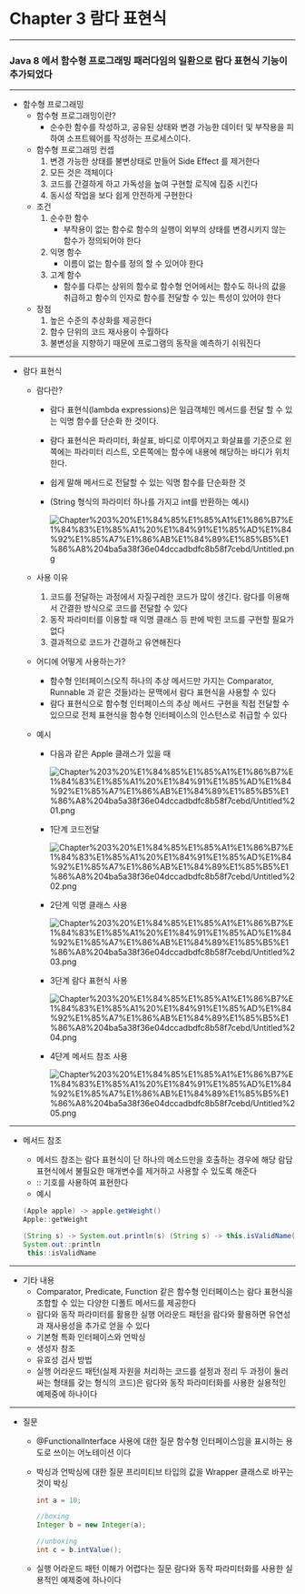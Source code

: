 # Chapter 3 람다 표현식

---

### Java 8 에서 함수형 프로그래밍 패러다임의 일환으로 람다 표현식 기능이 추가되었다

---

- 함수형 프로그래밍
    - 함수형 프로그래밍이란?
        - 순수한 함수를 작성하고, 공유된 상태와 변경 가능한 데이터 및 부작용을 피하여 소프트웨어를 작성하는 프로세스이다.
    - 함수형 프로그래밍 컨셉
        1. 변경 가능한 상태를 불변상태로 만들어 Side Effect 를 제거한다
        2. 모든 것은 객체이다
        3. 코드를 간결하게 하고 가독성을 높여 구현할 로직에 집중 시킨다
        4. 동시성 작업을 보다 쉽게 안전하게 구현한다
    - 조건
        1. 순수한 함수
            - 부작용이 없는 함수로 함수의 실행이 외부의 상태를 변경시키지 않는 함수가 정의되어야 한다
        2. 익명 함수
            - 이름이 없는 함수를 정의 할 수 있어야 한다
        3. 고계 함수
            - 함수를 다루는 상위의 함수로 함수형 언어에서는 함수도 하나의 값을 취급하고 함수의 인자로 함수를 전달할 수 있는 특성이 있어야 한다
    - 장점
        1. 높은 수준의 추상화를 제공한다
        2. 함수 단위의 코드 재사용이 수월하다
        3. 불변성을 지향하기 때문에 프로그램의 동작을 예측하기 쉬워진다

---

- 람다 표현식
    - 람다란?
        - 람다 표현식(lambda expressions)은 일급객체인 메서드를 전달 할 수 있는 익명 함수를 단순화 한 것이다.
        - 람다 표현식은 파라미터, 화살표, 바디로 이루어지고 화살표를 기준으로 왼쪽에는 파라미터 리스트, 오른쪽에는 함수에 내용에 해당하는 바디가 위치한다.
        - 쉽게 말해 메서드로 전달할 수 있는 익명 함수를 단순화한 것
        - (String 형식의 파라미터 하나를 가지고 int를 반환하는 예시)

            ![Chapter%203%20%E1%84%85%E1%85%A1%E1%86%B7%E1%84%83%E1%85%A1%20%E1%84%91%E1%85%AD%E1%84%92%E1%85%A7%E1%86%AB%E1%84%89%E1%85%B5%E1%86%A8%204ba5a38f36e04dccadbdfc8b58f7cebd/Untitled.png](Chapter%203%20%E1%84%85%E1%85%A1%E1%86%B7%E1%84%83%E1%85%A1%20%E1%84%91%E1%85%AD%E1%84%92%E1%85%A7%E1%86%AB%E1%84%89%E1%85%B5%E1%86%A8%204ba5a38f36e04dccadbdfc8b58f7cebd/Untitled.png)

    - 사용 이유
        1. 코드를 전달하는 과정에서 자질구레한 코드가 많이 생긴다. 람다를 이용해서 간결한 방식으로 코드를 전달할 수 있다
        2. 동작 파라미터를 이용할 때 익명 클래스 등 판에 박힌 코드를 구현할 필요가 없다
        3. 결과적으로 코드가 간결하고 유연해진다
    - 어디에 어떻게 사용하는가?
        - 함수형 인터페이스(오직 하나의 추상 메서드만 가지는 Comparator, Runnable 과 같은 것들)라는 문맥에서 람다 표현식을 사용할 수 있다
        - 람다 표현식으로 함수형 인터페이스의 추상 메서드 구현을 직접 전달할 수 있으므로 전체 표현식을 함수형 인터페이스의 인스턴스로 취급할 수 있다
    - 예시
        - 다음과 같은 Apple 클래스가 있을 때

            ![Chapter%203%20%E1%84%85%E1%85%A1%E1%86%B7%E1%84%83%E1%85%A1%20%E1%84%91%E1%85%AD%E1%84%92%E1%85%A7%E1%86%AB%E1%84%89%E1%85%B5%E1%86%A8%204ba5a38f36e04dccadbdfc8b58f7cebd/Untitled%201.png](Chapter%203%20%E1%84%85%E1%85%A1%E1%86%B7%E1%84%83%E1%85%A1%20%E1%84%91%E1%85%AD%E1%84%92%E1%85%A7%E1%86%AB%E1%84%89%E1%85%B5%E1%86%A8%204ba5a38f36e04dccadbdfc8b58f7cebd/Untitled%201.png)

        - 1단계 코드전달

            ![Chapter%203%20%E1%84%85%E1%85%A1%E1%86%B7%E1%84%83%E1%85%A1%20%E1%84%91%E1%85%AD%E1%84%92%E1%85%A7%E1%86%AB%E1%84%89%E1%85%B5%E1%86%A8%204ba5a38f36e04dccadbdfc8b58f7cebd/Untitled%202.png](Chapter%203%20%E1%84%85%E1%85%A1%E1%86%B7%E1%84%83%E1%85%A1%20%E1%84%91%E1%85%AD%E1%84%92%E1%85%A7%E1%86%AB%E1%84%89%E1%85%B5%E1%86%A8%204ba5a38f36e04dccadbdfc8b58f7cebd/Untitled%202.png)

        - 2단계 익명 클래스 사용

            ![Chapter%203%20%E1%84%85%E1%85%A1%E1%86%B7%E1%84%83%E1%85%A1%20%E1%84%91%E1%85%AD%E1%84%92%E1%85%A7%E1%86%AB%E1%84%89%E1%85%B5%E1%86%A8%204ba5a38f36e04dccadbdfc8b58f7cebd/Untitled%203.png](Chapter%203%20%E1%84%85%E1%85%A1%E1%86%B7%E1%84%83%E1%85%A1%20%E1%84%91%E1%85%AD%E1%84%92%E1%85%A7%E1%86%AB%E1%84%89%E1%85%B5%E1%86%A8%204ba5a38f36e04dccadbdfc8b58f7cebd/Untitled%203.png)

        - 3단계 람다 표현식 사용

            ![Chapter%203%20%E1%84%85%E1%85%A1%E1%86%B7%E1%84%83%E1%85%A1%20%E1%84%91%E1%85%AD%E1%84%92%E1%85%A7%E1%86%AB%E1%84%89%E1%85%B5%E1%86%A8%204ba5a38f36e04dccadbdfc8b58f7cebd/Untitled%204.png](Chapter%203%20%E1%84%85%E1%85%A1%E1%86%B7%E1%84%83%E1%85%A1%20%E1%84%91%E1%85%AD%E1%84%92%E1%85%A7%E1%86%AB%E1%84%89%E1%85%B5%E1%86%A8%204ba5a38f36e04dccadbdfc8b58f7cebd/Untitled%204.png)

        - 4단계 메서드 참조 사용

            ![Chapter%203%20%E1%84%85%E1%85%A1%E1%86%B7%E1%84%83%E1%85%A1%20%E1%84%91%E1%85%AD%E1%84%92%E1%85%A7%E1%86%AB%E1%84%89%E1%85%B5%E1%86%A8%204ba5a38f36e04dccadbdfc8b58f7cebd/Untitled%205.png](Chapter%203%20%E1%84%85%E1%85%A1%E1%86%B7%E1%84%83%E1%85%A1%20%E1%84%91%E1%85%AD%E1%84%92%E1%85%A7%E1%86%AB%E1%84%89%E1%85%B5%E1%86%A8%204ba5a38f36e04dccadbdfc8b58f7cebd/Untitled%205.png)

---

- 메서드 참조
    - 메서드 참조는 람다 표현식이 단 하나의 메소드만을 호출하는 경우에 해당 람담 표현식에서 불필요한 매개변수를 제거하고 사용할 수 있도록 해준다
    - :: 기호를 사용하여 표현한다
    - 예시

    ```java
    (Apple apple) -> apple.getWeight()
    Apple::getWeight

    (String s) -> System.out.println(s) (String s) -> this.isValidName(s)
    System.out::println
     this::isValidName
    ```

---

- 기타 내용
    - Comparator, Predicate, Function 같은 함수형 인터페이스는 람다 표현식을 조합할 수 있는 다양한 디폴트 메서드를 제공한다
    - 람다와 동작 파라미터를 활용한 실행 어라운드 패턴을 람다와 활용하면 유연성과 재사용성을 추가로 얻을 수 있다
    - 기본형 특화 인터페이스와 언박싱
    - 생성자 참조
    - 유효성 검사 방법
    - 실행 어라운드 패턴(실제 자원을 처리하는 코드를 설정과 정리 두 과정이 둘러싸는 형태를 갖는 형식의 코드)은 람다와 동작 파라미터화를 사용한 실용적인 예제중에 하나이다

---

- 질문
    - @FunctionalInterface 사용에 대한 질문
    함수형 인터페이스임을 표시하는 용도로 쓰이는 어노테이션 이다
    - 박싱과 언박싱에 대한 질문
    프리미티브 타입의 값을 Wrapper 클래스로 바꾸는 것이 박싱

        ```java
        int a = 10;

        //boxing
        Integer b = new Integer(a);

        //unboxing
        int c = b.intValue();
        ```

    - 실행 어라운드 패턴 이해가 어렵다는 질문
    람다와 동작 파라미터화를 사용한 실용적인 예제중에 하나이다
